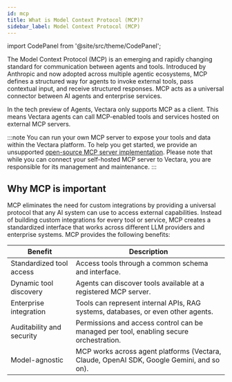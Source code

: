 ```yaml
---
id: mcp
title: What is Model Context Protocol (MCP)?
sidebar_label: Model Context Protocol (MCP)
---
```


import CodePanel from '@site/src/theme/CodePanel';

The Model Context Protocol (MCP) is an emerging and rapidly changing standard 
for communication between agents and tools. Introduced by Anthropic and now 
adopted across multiple agentic ecosystems, MCP defines a structured way for 
agents to invoke external tools, pass contextual input, and receive structured 
responses. MCP acts as a universal connector between AI agents and enterprise 
services.

In the tech preview of Agents, Vectara only supports MCP as a 
client. This means Vectara agents can call MCP-enabled tools and services 
hosted on external MCP servers. 

:::note 
You can run your own MCP server to expose your tools and data within the Vectara 
platform. To help you get started, we provide an unsupported 
[open-source MCP server implementation](https://github.com/vectara/py-vectara-agentic). 
Please note that while you can connect your self-hosted MCP server to Vectara, 
you are responsible for its management and maintenance.
:::

## Why MCP is important

MCP eliminates the need for custom integrations by providing a universal 
protocol that any AI system can use to access external capabilities. 
Instead of building custom integrations for every tool or service, MCP 
creates a standardized interface that works across different LLM providers 
and enterprise systems. MCP provides the following benefits:

| Benefit | Description | 
| ------ | ------- | 
| Standardized tool access | Access tools through a common schema and interface.
| Dynamic tool discovery | Agents can discover tools available at a registered MCP server.
| Enterprise integration | Tools can represent internal APIs, RAG systems, databases, or even other agents.
| Auditability and security | Permissions and access control can be managed per tool, enabling secure orchestration.
| Model-agnostic | MCP works across agent platforms (Vectara, Claude, OpenAI SDK, Google Gemini, and so on).

